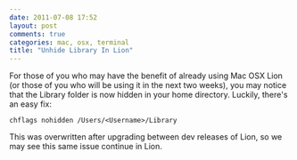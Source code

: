 ```yaml
---
date: 2011-07-08 17:52
layout: post
comments: true
categories: mac, osx, terminal
title: "Unhide Library In Lion"
---
```


For those of you who may have the benefit of already using Mac OSX Lion (or those of you who will be using it in the next two weeks), you may notice that the Library folder is now hidden in your home directory.  Luckily, there's an easy fix:

	chflags nohidden /Users/<Username>/Library

This was overwritten after upgrading between dev releases of Lion, so we may see this same issue continue in Lion.